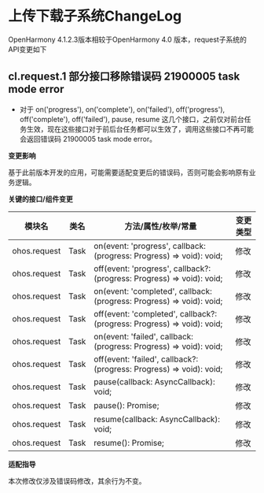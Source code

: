 # 上传下载子系统ChangeLog

OpenHarmony 4.1.2.3版本相较于OpenHarmony 4.0 版本，request子系统的API变更如下

## cl.request.1 部分接口移除错误码 21900005 task mode error

- 对于 on('progress'), on('complete'), on('failed'), off('progress'), off('complete'), off('failed'), pause, resume 这几个接口，之前仅对前台任务生效，现在这些接口对于前后台任务都可以生效了，调用这些接口不再可能会返回错误码 21900005 task mode error。

**变更影响**

基于此前版本开发的应用，可能需要适配变更后的错误码，否则可能会影响原有业务逻辑。

**关键的接口/组件变更**

| 模块名          | 类名           | 方法/属性/枚举/常量                                                                                                           | 变更类型      |
|--------------|--------------|--------------------------------------------------------------------------------------------------|--------------|
| ohos.request | Task      | on(event: 'progress', callback: (progress: Progress) => void): void;                                         | 修改 |
| ohos.request | Task      | off(event: 'progress', callback?: (progress: Progress) => void): void;                                       | 修改 |
| ohos.request | Task      | on(event: 'completed', callback: (progress: Progress) => void): void;                                      | 修改 |
| ohos.request | Task      | off(event: 'completed', callback?: (progress: Progress) => void): void;                                    | 修改 |
| ohos.request | Task      | on(event: 'failed', callback: (progress: Progress) => void): void;                                              | 修改 |
| ohos.request | Task      | off(event: 'failed', callback?: (progress: Progress) => void): void;                                            | 修改 |
| ohos.request | Task      | pause(callback: AsyncCallback<void>): void;                                                                         | 修改 |
| ohos.request | Task      | pause(): Promise<void>;                                                                                                       | 修改 |
| ohos.request | Task      | resume(callback: AsyncCallback<void>): void;                                                                       | 修改 |
| ohos.request | Task      | resume(): Promise<void>;                                                                                                     | 修改 |

**适配指导**

本次修改仅涉及错误码修改，其余行为不变。